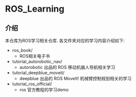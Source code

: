 # ROS_Learning

## 介绍

本仓库为ROS学习相关仓库. 各文件夹对应的学习内容介绍如下:

-   ros_book/
    -   ROS相关电子书
-   tutorial_autorobotic_nav/
    -   autorobotic 出品的 ROS 移动机器人导航相关学习
-   tutorial_deepblue_moveit/
    -   deepblue 出品的 ROS MoveIt! 机械臂控制规划相关的学习
-   tutorial_ros_official/
    -   ros 官方教程的学习demo
